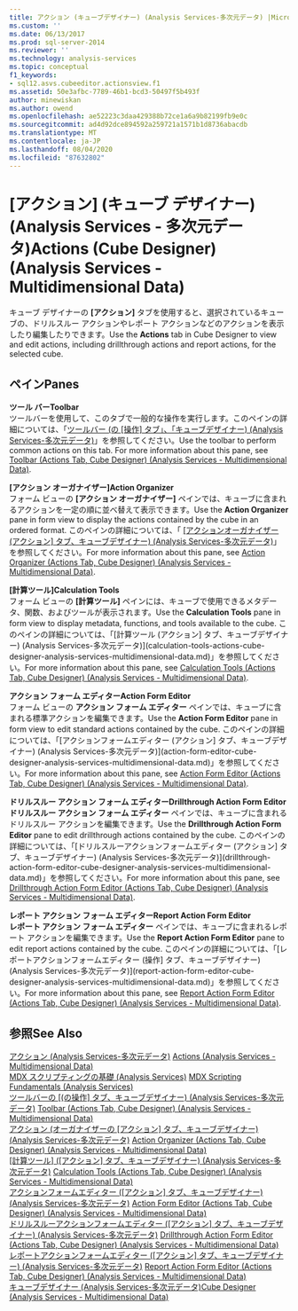 ```yaml
---
title: アクション (キューブデザイナー) (Analysis Services-多次元データ) |Microsoft Docs
ms.custom: ''
ms.date: 06/13/2017
ms.prod: sql-server-2014
ms.reviewer: ''
ms.technology: analysis-services
ms.topic: conceptual
f1_keywords:
- sql12.asvs.cubeeditor.actionsview.f1
ms.assetid: 50e3afbc-7789-46b1-bcd3-50497f5b493f
author: minewiskan
ms.author: owend
ms.openlocfilehash: ae52223c3daa429388b72ce1a6a9b82199fb9e0c
ms.sourcegitcommit: ad4d92dce894592a259721a1571b1d8736abacdb
ms.translationtype: MT
ms.contentlocale: ja-JP
ms.lasthandoff: 08/04/2020
ms.locfileid: "87632802"
---
```

# <a name="actions-cube-designer-analysis-services---multidimensional-data"></a><span data-ttu-id="62fef-102">[アクション] (キューブ デザイナー) (Analysis Services - 多次元データ)</span><span class="sxs-lookup"><span data-stu-id="62fef-102">Actions (Cube Designer) (Analysis Services - Multidimensional Data)</span></span>
  <span data-ttu-id="62fef-103">キューブ デザイナーの **[アクション]** タブを使用すると、選択されているキューブの、ドリルスルー アクションやレポート アクションなどのアクションを表示したり編集したりできます。</span><span class="sxs-lookup"><span data-stu-id="62fef-103">Use the **Actions** tab in Cube Designer to view and edit actions, including drillthrough actions and report actions, for the selected cube.</span></span>  
  
## <a name="panes"></a><span data-ttu-id="62fef-104">ペイン</span><span class="sxs-lookup"><span data-stu-id="62fef-104">Panes</span></span>  
 <span data-ttu-id="62fef-105">**ツール バー**</span><span class="sxs-lookup"><span data-stu-id="62fef-105">**Toolbar**</span></span>  
 <span data-ttu-id="62fef-106">ツールバーを使用して、このタブで一般的な操作を実行します。このペインの詳細については、「[ツールバー &#40;の [操作] タブ」、「キューブデザイナー&#41; &#40;Analysis Services-多次元データ&#41;](toolbar-actions-tab-cube-designer-analysis-services-multidimensional-data.md)」を参照してください。</span><span class="sxs-lookup"><span data-stu-id="62fef-106">Use the toolbar to perform common actions on this tab. For more information about this pane, see [Toolbar &#40;Actions Tab, Cube Designer&#41; &#40;Analysis Services - Multidimensional Data&#41;](toolbar-actions-tab-cube-designer-analysis-services-multidimensional-data.md).</span></span>  
  
 <span data-ttu-id="62fef-107">**[アクション オーガナイザー]**</span><span class="sxs-lookup"><span data-stu-id="62fef-107">**Action Organizer**</span></span>  
 <span data-ttu-id="62fef-108">フォーム ビューの **[アクション オーガナイザー]** ペインでは、キューブに含まれるアクションを一定の順に並べ替えて表示できます。</span><span class="sxs-lookup"><span data-stu-id="62fef-108">Use the **Action Organizer** pane in form view to display the actions contained by the cube in an ordered format.</span></span> <span data-ttu-id="62fef-109">このペインの詳細については、「 [[アクションオーガナイザー &#40;アクション] タブ、キューブデザイナー&#41; &#40;Analysis Services-多次元データ&#41;](action-organizer-cube-designer-analysis-services-multidimensional-data.md)」を参照してください。</span><span class="sxs-lookup"><span data-stu-id="62fef-109">For more information about this pane, see [Action Organizer &#40;Actions Tab, Cube Designer&#41; &#40;Analysis Services - Multidimensional Data&#41;](action-organizer-cube-designer-analysis-services-multidimensional-data.md).</span></span>  
  
 <span data-ttu-id="62fef-110">**[計算ツール]**</span><span class="sxs-lookup"><span data-stu-id="62fef-110">**Calculation Tools**</span></span>  
 <span data-ttu-id="62fef-111">フォーム ビューの **[計算ツール]** ペインには、キューブで使用できるメタデータ、関数、およびツールが表示されます。</span><span class="sxs-lookup"><span data-stu-id="62fef-111">Use the **Calculation Tools** pane in form view to display metadata, functions, and tools available to the cube.</span></span> <span data-ttu-id="62fef-112">このペインの詳細については、「[計算ツール &#40;アクション] タブ、キューブデザイナー&#41; &#40;Analysis Services-多次元データ&#41;](calculation-tools-actions-cube-designer-analysis-services-multidimensional-data.md)」を参照してください。</span><span class="sxs-lookup"><span data-stu-id="62fef-112">For more information about this pane, see [Calculation Tools &#40;Actions Tab, Cube Designer&#41; &#40;Analysis Services - Multidimensional Data&#41;](calculation-tools-actions-cube-designer-analysis-services-multidimensional-data.md).</span></span>  
  
 <span data-ttu-id="62fef-113">**アクション フォーム エディター**</span><span class="sxs-lookup"><span data-stu-id="62fef-113">**Action Form Editor**</span></span>  
 <span data-ttu-id="62fef-114">フォーム ビューの **アクション フォーム エディター** ペインでは、キューブに含まれる標準アクションを編集できます。</span><span class="sxs-lookup"><span data-stu-id="62fef-114">Use the **Action Form Editor** pane in form view to edit standard actions contained by the cube.</span></span> <span data-ttu-id="62fef-115">このペインの詳細については、「[アクションフォームエディター &#40;アクション] タブ、キューブデザイナー&#41; &#40;Analysis Services-多次元データ&#41;](action-form-editor-cube-designer-analysis-services-multidimensional-data.md)」を参照してください。</span><span class="sxs-lookup"><span data-stu-id="62fef-115">For more information about this pane, see [Action Form Editor &#40;Actions Tab, Cube Designer&#41; &#40;Analysis Services - Multidimensional Data&#41;](action-form-editor-cube-designer-analysis-services-multidimensional-data.md).</span></span>  
  
 <span data-ttu-id="62fef-116">**ドリルスルー アクション フォーム エディター**</span><span class="sxs-lookup"><span data-stu-id="62fef-116">**Drillthrough Action Form Editor**</span></span>  
 <span data-ttu-id="62fef-117">**ドリルスルー アクション フォーム エディター** ペインでは、キューブに含まれるドリルスルー アクションを編集できます。</span><span class="sxs-lookup"><span data-stu-id="62fef-117">Use the **Drillthrough Action Form Editor** pane to edit drillthrough actions contained by the cube.</span></span> <span data-ttu-id="62fef-118">このペインの詳細については、「[ドリルスルーアクションフォームエディター &#40;アクション] タブ、キューブデザイナー&#41; &#40;Analysis Services-多次元データ&#41;](drillthrough-action-form-editor-cube-designer-analysis-services-multidimensional-data.md)」を参照してください。</span><span class="sxs-lookup"><span data-stu-id="62fef-118">For more information about this pane, see [Drillthrough Action Form Editor &#40;Actions Tab, Cube Designer&#41; &#40;Analysis Services - Multidimensional Data&#41;](drillthrough-action-form-editor-cube-designer-analysis-services-multidimensional-data.md).</span></span>  
  
 <span data-ttu-id="62fef-119">**レポート アクション フォーム エディター**</span><span class="sxs-lookup"><span data-stu-id="62fef-119">**Report Action Form Editor**</span></span>  
 <span data-ttu-id="62fef-120">**レポート アクション フォーム エディター** ペインでは、キューブに含まれるレポート アクションを編集できます。</span><span class="sxs-lookup"><span data-stu-id="62fef-120">Use the **Report Action Form Editor** pane to edit report actions contained by the cube.</span></span> <span data-ttu-id="62fef-121">このペインの詳細については、「[レポートアクションフォームエディター &#40;操作] タブ、キューブデザイナー&#41; &#40;Analysis Services-多次元データ&#41;](report-action-form-editor-cube-designer-analysis-services-multidimensional-data.md)」を参照してください。</span><span class="sxs-lookup"><span data-stu-id="62fef-121">For more information about this pane, see [Report Action Form Editor &#40;Actions Tab, Cube Designer&#41; &#40;Analysis Services - Multidimensional Data&#41;](report-action-form-editor-cube-designer-analysis-services-multidimensional-data.md).</span></span>  
  
## <a name="see-also"></a><span data-ttu-id="62fef-122">参照</span><span class="sxs-lookup"><span data-stu-id="62fef-122">See Also</span></span>  
 <span data-ttu-id="62fef-123">[アクション &#40;Analysis Services-多次元データ&#41;](multidimensional-models/actions-analysis-services-multidimensional-data.md) </span><span class="sxs-lookup"><span data-stu-id="62fef-123">[Actions &#40;Analysis Services - Multidimensional Data&#41;](multidimensional-models/actions-analysis-services-multidimensional-data.md) </span></span>  
 <span data-ttu-id="62fef-124">[MDX スクリプティングの基礎 &#40;Analysis Services&#41;](multidimensional-models/mdx/mdx-scripting-fundamentals-analysis-services.md) </span><span class="sxs-lookup"><span data-stu-id="62fef-124">[MDX Scripting Fundamentals &#40;Analysis Services&#41;](multidimensional-models/mdx/mdx-scripting-fundamentals-analysis-services.md) </span></span>  
 <span data-ttu-id="62fef-125">[ツールバーの [&#40;の操作] タブ、キューブデザイナー&#41; &#40;Analysis Services-多次元データ&#41;](toolbar-actions-tab-cube-designer-analysis-services-multidimensional-data.md) </span><span class="sxs-lookup"><span data-stu-id="62fef-125">[Toolbar &#40;Actions Tab, Cube Designer&#41; &#40;Analysis Services - Multidimensional Data&#41;](toolbar-actions-tab-cube-designer-analysis-services-multidimensional-data.md) </span></span>  
 <span data-ttu-id="62fef-126">[アクション &#40;オーガナイザーの [アクション] タブ、キューブデザイナー&#41; &#40;Analysis Services-多次元データ&#41;](action-organizer-cube-designer-analysis-services-multidimensional-data.md) </span><span class="sxs-lookup"><span data-stu-id="62fef-126">[Action Organizer &#40;Actions Tab, Cube Designer&#41; &#40;Analysis Services - Multidimensional Data&#41;](action-organizer-cube-designer-analysis-services-multidimensional-data.md) </span></span>  
 <span data-ttu-id="62fef-127">[[計算ツール] &#40;[アクション] タブ、キューブデザイナー&#41; &#40;Analysis Services-多次元データ&#41;](calculation-tools-actions-cube-designer-analysis-services-multidimensional-data.md) </span><span class="sxs-lookup"><span data-stu-id="62fef-127">[Calculation Tools &#40;Actions Tab, Cube Designer&#41; &#40;Analysis Services - Multidimensional Data&#41;](calculation-tools-actions-cube-designer-analysis-services-multidimensional-data.md) </span></span>  
 <span data-ttu-id="62fef-128">[アクションフォームエディター &#40;[アクション] タブ、キューブデザイナー&#41; &#40;Analysis Services-多次元データ&#41;](action-form-editor-cube-designer-analysis-services-multidimensional-data.md) </span><span class="sxs-lookup"><span data-stu-id="62fef-128">[Action Form Editor &#40;Actions Tab, Cube Designer&#41; &#40;Analysis Services - Multidimensional Data&#41;](action-form-editor-cube-designer-analysis-services-multidimensional-data.md) </span></span>  
 <span data-ttu-id="62fef-129">[ドリルスルーアクションフォームエディター &#40;[アクション] タブ、キューブデザイナー&#41; &#40;Analysis Services-多次元データ&#41;](drillthrough-action-form-editor-cube-designer-analysis-services-multidimensional-data.md) </span><span class="sxs-lookup"><span data-stu-id="62fef-129">[Drillthrough Action Form Editor &#40;Actions Tab, Cube Designer&#41; &#40;Analysis Services - Multidimensional Data&#41;](drillthrough-action-form-editor-cube-designer-analysis-services-multidimensional-data.md) </span></span>  
 <span data-ttu-id="62fef-130">[レポートアクションフォームエディター &#40;[アクション] タブ、キューブデザイナー&#41; &#40;Analysis Services-多次元データ&#41;](report-action-form-editor-cube-designer-analysis-services-multidimensional-data.md) </span><span class="sxs-lookup"><span data-stu-id="62fef-130">[Report Action Form Editor &#40;Actions Tab, Cube Designer&#41; &#40;Analysis Services - Multidimensional Data&#41;](report-action-form-editor-cube-designer-analysis-services-multidimensional-data.md) </span></span>  
 [<span data-ttu-id="62fef-131">キューブデザイナー &#40;Analysis Services-多次元データ&#41;</span><span class="sxs-lookup"><span data-stu-id="62fef-131">Cube Designer &#40;Analysis Services - Multidimensional Data&#41;</span></span>](cube-designer-analysis-services-multidimensional-data.md)  
  
  

